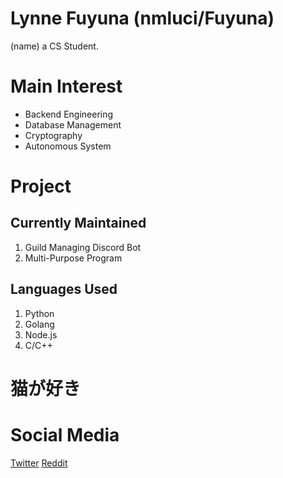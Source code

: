 # Lynne Fuyuna (nmluci/Fuyuna)
(name) a CS Student.

# Main Interest
- Backend Engineering
- Database Management
- Cryptography
- Autonomous System

# Project
## Currently Maintained
1. Guild Managing Discord Bot
2. Multi-Purpose Program

## Languages Used
1. Python
2. Golang
3. Node.js
4. C/C++

# 猫が好き

# Social Media
[Twitter](twitter.com/__fuyuna) [Reddit](reddit.com/u/nmrika)
